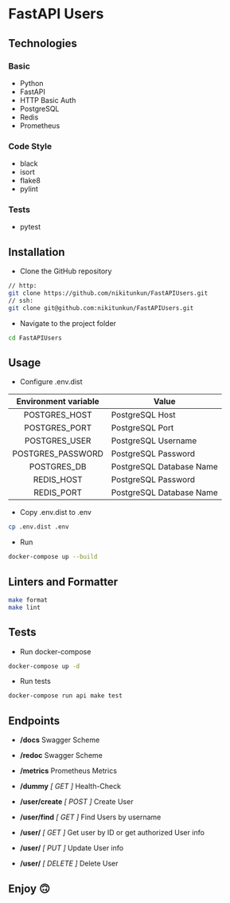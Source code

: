 # FastAPI Users

## Technologies

### Basic

- Python
- FastAPI
- HTTP Basic Auth
- PostgreSQL
- Redis
- Prometheus

### Code Style
- black
- isort
- flake8
- pylint

### Tests
- pytest

## Installation

- Clone the GitHub repository
```bash
// http:
git clone https://github.com/nikitunkun/FastAPIUsers.git
// ssh:
git clone git@github.com:nikitunkun/FastAPIUsers.git
```
- Navigate to the project folder
```bash
cd FastAPIUsers
```

## Usage

- Configure .env.dist

| Environment variable | Value                                      |
|:--------------------:|--------------------------------------------|
| POSTGRES_HOST        | PostgreSQL Host                            |
| POSTGRES_PORT        | PostgreSQL Port                            |
| POSTGRES_USER        | PostgreSQL Username                        |
| POSTGRES_PASSWORD    | PostgreSQL Password                        |
| POSTGRES_DB          | PostgreSQL Database Name                   |
| REDIS_HOST           | PostgreSQL Password                        |
| REDIS_PORT           | PostgreSQL Database Name                   |

- Copy .env.dist to .env
```bash
cp .env.dist .env
```
- Run
```bash
docker-compose up --build
```

## Linters and Formatter

```bash
make format
make lint
```

## Tests

- Run docker-compose
```bash
docker-compose up -d
```
- Run tests
```bash
docker-compose run api make test
```

## Endpoints

- **/docs**
Swagger Scheme

- **/redoc**
Swagger Scheme

- **/metrics**
Prometheus Metrics

- **/dummy** *[ GET ]*
Health-Check

- **/user/create** *[ POST ]*
Create User

- **/user/find** *[ GET ]*
Find Users by username

- **/user/** *[ GET ]*
Get user by ID or get authorized User info

- **/user/** *[ PUT ]*
Update User info

- **/user/** *[ DELETE ]*
Delete User

## Enjoy 🙃